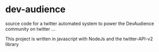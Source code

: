 # dev-audience
source code for a  twitter automated system to power the DevAudience community on twitter ...

This project is written in javascript with NodeJs and the twitter-API-v2 library
